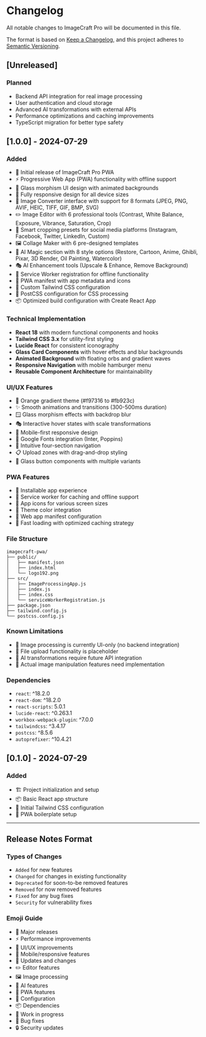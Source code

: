 # Changelog

All notable changes to ImageCraft Pro will be documented in this file.

The format is based on [Keep a Changelog](https://keepachangelog.com/en/1.0.0/),
and this project adheres to [Semantic Versioning](https://semver.org/spec/v2.0.0.html).

## [Unreleased]

### Planned
- Backend API integration for real image processing
- User authentication and cloud storage
- Advanced AI transformations with external APIs
- Performance optimizations and caching improvements
- TypeScript migration for better type safety

## [1.0.0] - 2024-07-29

### Added
- 🎉 Initial release of ImageCraft Pro PWA
- ⚡ Progressive Web App (PWA) functionality with offline support
- 🎨 Glass morphism UI design with animated backgrounds
- 📱 Fully responsive design for all device sizes
- 🔄 Image Converter interface with support for 8 formats (JPEG, PNG, AVIF, HEIC, TIFF, GIF, BMP, SVG)
- ✏️ Image Editor with 6 professional tools (Contrast, White Balance, Exposure, Vibrance, Saturation, Crop)
- 📐 Smart cropping presets for social media platforms (Instagram, Facebook, Twitter, LinkedIn, Custom)
- 🖼️ Collage Maker with 6 pre-designed templates
- 🤖 AI Magic section with 8 style options (Restore, Cartoon, Anime, Ghibli, Pixar, 3D Render, Oil Painting, Watercolor)
- 🎭 AI Enhancement tools (Upscale & Enhance, Remove Background)
- 📲 Service Worker registration for offline functionality
- 🎯 PWA manifest with app metadata and icons
- 🎨 Custom Tailwind CSS configuration
- 🔧 PostCSS configuration for CSS processing
- 📦 Optimized build configuration with Create React App

### Technical Implementation
- **React 18** with modern functional components and hooks
- **Tailwind CSS 3.x** for utility-first styling
- **Lucide React** for consistent iconography
- **Glass Card Components** with hover effects and blur backgrounds
- **Animated Background** with floating orbs and gradient waves
- **Responsive Navigation** with mobile hamburger menu
- **Reusable Component Architecture** for maintainability

### UI/UX Features
- 🌈 Orange gradient theme (#f97316 to #fb923c)
- ✨ Smooth animations and transitions (300-500ms duration)
- 🪟 Glass morphism effects with backdrop blur
- 🎭 Interactive hover states with scale transformations
- 📱 Mobile-first responsive design
- 🎨 Google Fonts integration (Inter, Poppins)
- 🎯 Intuitive four-section navigation
- 📋 Upload zones with drag-and-drop styling
- 🔘 Glass button components with multiple variants

### PWA Features
- 📲 Installable app experience
- 🔄 Service worker for caching and offline support
- 📱 App icons for various screen sizes
- 🎨 Theme color integration
- 📄 Web app manifest configuration
- 🚀 Fast loading with optimized caching strategy

### File Structure
```
imagecraft-pwa/
├── public/
│   ├── manifest.json
│   ├── index.html
│   └── logo192.png
├── src/
│   ├── ImageProcessingApp.js
│   ├── index.js
│   ├── index.css
│   └── serviceWorkerRegistration.js
├── package.json
├── tailwind.config.js
└── postcss.config.js
```

### Known Limitations
- 🚧 Image processing is currently UI-only (no backend integration)
- 🚧 File upload functionality is placeholder
- 🚧 AI transformations require future API integration
- 🚧 Actual image manipulation features need implementation

### Dependencies
- `react`: ^18.2.0
- `react-dom`: ^18.2.0
- `react-scripts`: 5.0.1
- `lucide-react`: ^0.263.1
- `workbox-webpack-plugin`: ^7.0.0
- `tailwindcss`: ^3.4.17
- `postcss`: ^8.5.6
- `autoprefixer`: ^10.4.21

## [0.1.0] - 2024-07-29

### Added
- 🏗️ Project initialization and setup
- 📦 Basic React app structure
- 🎨 Initial Tailwind CSS configuration
- 📱 PWA boilerplate setup

---

## Release Notes Format

### Types of Changes
- `Added` for new features
- `Changed` for changes in existing functionality
- `Deprecated` for soon-to-be removed features
- `Removed` for now removed features
- `Fixed` for any bug fixes
- `Security` for vulnerability fixes

### Emoji Guide
- 🎉 Major releases
- ⚡ Performance improvements
- 🎨 UI/UX improvements
- 📱 Mobile/responsive features
- 🔄 Updates and changes
- ✏️ Editor features
- 🖼️ Image processing
- 🤖 AI features
- 📲 PWA features
- 🔧 Configuration
- 📦 Dependencies
- 🚧 Work in progress
- 🐛 Bug fixes
- 🔒 Security updates
